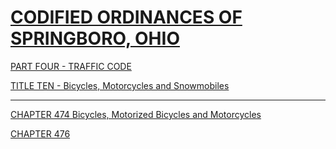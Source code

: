 [CODIFIED ORDINANCES OF SPRINGBORO, OHIO](index.html)
=====================================================

[PART FOUR - TRAFFIC CODE](1b19a412.html)

[TITLE TEN - Bicycles, Motorcycles and Snowmobiles](277aa412.html)

* * * * *

[CHAPTER 474 Bicycles, Motorized Bicycles and
Motorcycles](2782a412.html)

[CHAPTER 476](2839a412.html)

